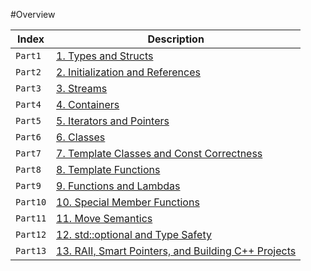 #Overview

| Index      | Description                          |
| ----------- | ------------------------------------ |
| `Part1`       | [1. Types and Structs](Types_and_Structs.md)  |
| `Part2`       | [2. Initialization and References](Initialization_and_References.md) |
| `Part3`    | [3. Streams](Streams.md) |
| `Part4`       | [4. Containers](Containers.md)  |
| `Part5`       | [5. Iterators and Pointers](Iterators_and_Pointers.md) |
| `Part6`    | [6. Classes](Classes.md) |
| `Part7`       | [7. Template Classes and Const Correctness](Template_Classes_and_Const_Correctness.md)  |
| `Part8`       |  [8. Template Functions](Template_Functions.md) |
| `Part9`    | [9. Functions and Lambdas](Functions_and_Lambdas.md)|
| `Part10`    | [10. Special Member Functions](Special_Member_Functions.md)|
| `Part11`    | [11. Move Semantics](Move_Semantics.md)|
| `Part12`    | [12. std::optional and Type Safety](Optional_and_Type_Safety.md)|
| `Part13`    | [13. RAII, Smart Pointers, and Building C++ Projects](RAll_Smart_Pointers_and_Building_Cpp_Projects.md)|
